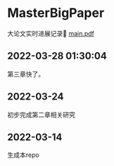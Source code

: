 # MasterBigPaper
大论文实时进展记录🧭 [main.pdf](https://github.com/ExcaliburEX/MasterBigPaper/blob/main/main.pdf)

## 2022-03-28 01:30:04
第三章快了。
## 2022-03-24
初步完成第二章相关研究
## 2022-03-14
生成本repo
